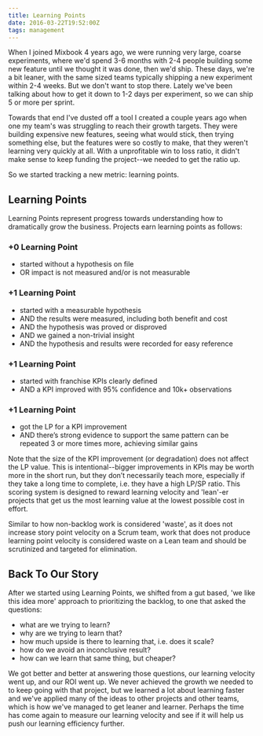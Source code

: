 ```yaml
---
title: Learning Points
date: 2016-03-22T19:52:00Z
tags: management
---
```


When I joined Mixbook 4 years ago, we were running very large, coarse
experiments, where we'd spend 3-6 months with 2-4 people building some new
feature until we thought it was done, then we'd ship. These days, we're
a bit leaner, with the same sized teams typically shipping a new experiment
within 2-4 weeks. But we don't want to stop there. Lately we've been talking
about how to get it down to 1-2 days per experiment, so we can ship 5 or
more per sprint.

Towards that end I've dusted off a tool I created a couple years ago when
one my team's was struggling to reach their growth targets. They were building
expensive new features, seeing what would stick, then trying something else,
but the features were so costly to make, that they weren't learning very
quickly at all. With a unprofitable win to loss ratio, it didn't make sense
to keep funding the project--we needed to get the ratio up.

So we started tracking a new metric: learning points.

## Learning Points

Learning Points represent progress towards understanding how to dramatically
grow the business. Projects earn learning points as follows:

### +0 Learning Point

* started without a hypothesis on file
* OR impact is not measured and/or is not measurable

### +1 Learning Point

* started with a measurable hypothesis
* AND the results were measured, including both benefit and cost
* AND the hypothesis was proved or disproved
* AND we gained a non-trivial insight
* AND the hypothesis and results were recorded for easy reference

### +1 Learning Point

* started with franchise KPIs clearly defined
* AND a KPI improved with 95% confidence and 10k+ observations

### +1 Learning Point

* got the LP for a KPI improvement
* AND there’s strong evidence to support the same pattern can be repeated 3 or
  more times more, achieving similar gains

Note that the size of the KPI improvement (or degradation) does not affect the
LP value. This is intentional--bigger improvements in KPIs may be worth more in
the short run, but they don’t necessarily teach more, especially if they take a
long time to complete, i.e. they have a high LP/SP ratio. This scoring system
is designed to reward learning velocity and 'lean'-er projects that get us the
most learning value at the lowest possible cost in effort.

Similar to how non-backlog work is considered 'waste', as it does not increase
story point velocity on a Scrum team, work that does not produce learning point
velocity is considered waste on a Lean team and should be scrutinized and
targeted for elimination.

## Back To Our Story

After we started using Learning Points, we shifted from a gut based, 'we like
this idea more' approach to prioritizing the backlog, to one that asked the questions:

* what are we trying to learn?
* why are we trying to learn that?
* how much upside is there to learning that, i.e. does it scale?
* how do we avoid an inconclusive result?
* how can we learn that same thing, but cheaper?

We got better and better at answering those questions, our learning velocity
went up, and our ROI went up. We never achieved the growth we needed to to keep
going with that project, but we learned a lot about learning faster and we've
applied many of the ideas to other projects and other teams, which is how we've
managed to get leaner and learner. Perhaps the time has come again to measure
our learning velocity and see if it will help us push our learning efficiency
further.
